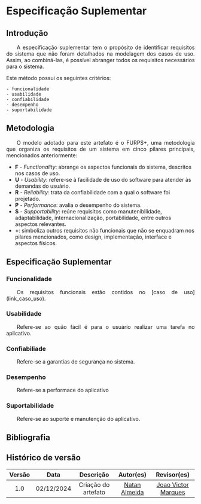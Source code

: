 # Especificação Suplementar

## Introdução 
<p align="justify">&emsp;&emsp;A especificação suplementar tem o propósito de identificar requisitos do sistema que não foram detalhados na modelagem dos casos de uso. Assim, ao combiná-las, é possível abranger todos os requisitos necessários para o sistema.</p>

Este método possui os seguintes critérios:

```
- funcionalidade
- usabilidade
- confiabilidade
- desempenho 
- suportabilidade
```

## Metodologia
<p align="justify">&emsp;&emsp;O modelo adotado para este artefato é o FURPS+, uma metodologia que organiza os requisitos de um sistema em cinco pilares principais, mencionados anteriormente:</p>

- **F** - _Functionality_: abrange os aspectos funcionais do sistema, descritos nos casos de uso.  
- **U** - _Usability_: refere-se à facilidade de uso do software para atender às demandas do usuário.  
- **R** - _Reliability_: trata da confiabilidade com a qual o software foi projetado.  
- **P** - _Performance_: avalia o desempenho do sistema.  
- **S** - _Supportability_: reúne requisitos como manutenibilidade, adaptabilidade, internacionalização, portabilidade, entre outros aspectos relevantes.  
- **+**: simboliza outros requisitos não funcionais que não se enquadram nos pilares mencionados, como design, implementação, interface e aspectos físicos.

## Especificação Suplementar
### Funcionalidade
<p align="justify">&emsp;&emsp;Os requisitos funcionais estão contidos no [caso de uso](link_caso_uso).</p>

### Usabilidade
<p align="justify">&emsp;&emsp;Refere-se ao quão fácil é para o usuário realizar uma tarefa no aplicativo.</p>

### Confiabiliade
<p align="justify">&emsp;&emsp;Refere-se a garantias de segurança no sistema.</p>

### Desempenho
<p align="justify">&emsp;&emsp;Refere-se a performace do aplicativo</p>

### Suportabilidade
<p align="justify">&emsp;&emsp;Refere-se ao suporte e manutenção do aplicativo.</p>

## Bibliografia

## Histórico de versão

| Versão |    Data    |      Descrição       |       Autor(es)       |     Revisor(es)     |
| :-----: | :--------: | :------------------: | :-------------------: | :-----------------: |
|  1.0   | 02/12/2024 | Criação do artefato | [Natan Almeida](https://github.com/natanalmeida03) | [Joao Victor Marques](https://github.com/jmarquees) |